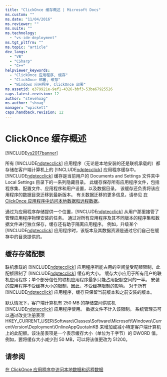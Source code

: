 ```yaml
---
title: "ClickOnce 缓存概述 | Microsoft Docs"
ms.custom: ""
ms.date: "11/04/2016"
ms.reviewer: ""
ms.suite: ""
ms.technology: 
  - "vs-ide-deployment"
ms.tgt_pltfrm: ""
ms.topic: "article"
dev_langs: 
  - "VB"
  - "CSharp"
  - "C++"
helpviewer_keywords: 
  - "ClickOnce 应用程序, 缓存"
  - "ClickOnce 部署, 缓存"
  - "Windows 应用程序, ClickOnce 部署"
ms.assetid: e379921e-9ef1-4326-bbf3-53ba67925526
caps.latest.revision: 12
author: "stevehoag"
ms.author: "shoag"
manager: "wpickett"
caps.handback.revision: 12
---
```

# ClickOnce 缓存概述
[!INCLUDE[vs2017banner](../code-quality/includes/vs2017banner.md)]

所有 [!INCLUDE[ndptecclick](../deployment/includes/ndptecclick_md.md)] 应用程序（无论是本地安装的还是联机承载的）都存储在客户端计算机上的 [!INCLUDE[ndptecclick](../deployment/includes/ndptecclick_md.md)] 应用程序缓存中。  [!INCLUDE[ndptecclick](../deployment/includes/ndptecclick_md.md)] 缓存是当前用户的 Documents and Settings 文件夹中 Local Settings 目录下的一系列隐藏目录。  此缓存保存所有应用程序文件，包括程序集、配置文件、应用程序和用户设置，以及数据目录。  该缓存还负责将该应用程序的数据目录迁移到最新版本。  有关数据迁移的更多信息，请参见 [在 ClickOnce 应用程序中访问本地数据和远程数据](../deployment/accessing-local-and-remote-data-in-clickonce-applications.md)。  
  
 通过为应用程序存储提供一个位置，[!INCLUDE[ndptecclick](../deployment/includes/ndptecclick_md.md)] 从用户那里接管了管理应用程序物理安装的任务。  通过对所有应用程序及其不同版本的程序集和数据文件进行独立保存，缓存还有助于隔离应用程序。  例如，升级某个 [!INCLUDE[ndptecclick](../deployment/includes/ndptecclick_md.md)] 应用程序时，该版本及其数据资源是通过它们自己在缓存中的目录提供的。  
  
## 缓存存储配额  
 联机承载的 [!INCLUDE[ndptecclick](../deployment/includes/ndptecclick_md.md)] 应用程序所能占用的空间量受配额限制，此配额限制了 [!INCLUDE[ndptecclick](../deployment/includes/ndptecclick_md.md)] 缓存的大小。  缓存大小应用于所有用户的联机应用程序；单个部分信任的联机应用程序最多只能占用配额空间的一半。  安装的应用程序不受缓存大小的限制，因此，不受缓存限制的影响。  对于所有 [!INCLUDE[ndptecclick](../deployment/includes/ndptecclick_md.md)] 应用程序，缓存只保留当前版本和之前安装的版本。  
  
 默认情况下，客户端计算机有 250 MB 的存储空间供联机 [!INCLUDE[ndptecclick](../deployment/includes/ndptecclick_md.md)] 应用程序使用。  数据文件不计入该限制。  系统管理员可以通过改变注册表项 HKEY\_CURRENT\_USER\\Software\\Classes\\Software\\Microsoft\\Windows\\CurrentVersion\\Deployment\\OnlineAppQuotaInKB 来增加或减小特定客户端计算机上的此配额。该注册表项是一个表示缓存大小（单位为千字节）的 DWORD 值。  例如，要将缓存大小减少到 50 MB，可以将该值更改为 51200。  
  
## 请参阅  
 [在 ClickOnce 应用程序中访问本地数据和远程数据](../deployment/accessing-local-and-remote-data-in-clickonce-applications.md)